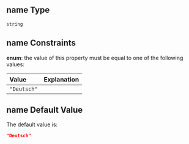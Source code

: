 ## name Type

`string`

## name Constraints

**enum**: the value of this property must be equal to one of the following values:

| Value       | Explanation |
| :---------- | ----------- |
| `"Deutsch"` |             |

## name Default Value

The default value is:

```json
"Deutsch"
```
